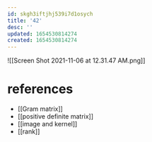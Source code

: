 ```yaml
---
id: skgh3iftjhj539i7d1osych
title: '42'
desc: ''
updated: 1654530814274
created: 1654530814274
---
```

![[Screen Shot 2021-11-06 at 12.31.47 AM.png]]
# references
- [[Gram matrix]]
- [[positive definite matrix]]
- [[image and kernel]]
- [[rank]]

